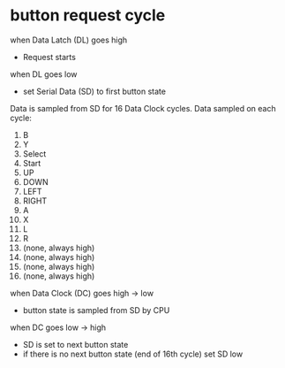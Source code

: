 
# button request cycle

when Data Latch (DL) goes high

- Request starts

when DL goes low

- set Serial Data (SD) to first button state

Data is sampled from SD for 16 Data Clock cycles. Data sampled on each cycle:

1. B
2. Y
3. Select
4. Start
5. UP
6. DOWN
7. LEFT
8. RIGHT
9. A
10. X
11. L
12. R
13. (none, always high)
14. (none, always high)
15. (none, always high)
16. (none, always high)

when Data Clock (DC) goes high -> low

- button state is sampled from SD by CPU

when DC goes low -> high

- SD is set to next button state
- if there is no next button state (end of 16th cycle) set SD low

